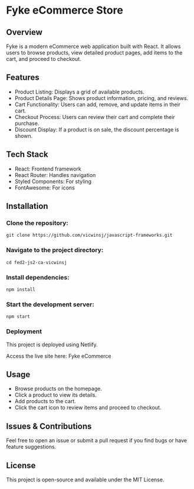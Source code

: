 # Fyke eCommerce Store

## Overview

Fyke is a modern eCommerce web application built with React. It allows users to browse products, view detailed product pages, add items to the cart, and proceed to checkout.

## Features

- Product Listing: Displays a grid of available products.
- Product Details Page: Shows product information, pricing, and reviews.
- Cart Functionality: Users can add, remove, and update items in their cart.
- Checkout Process: Users can review their cart and complete their purchase.
- Discount Display: If a product is on sale, the discount percentage is shown.

## Tech Stack

- React: Frontend framework
- React Router: Handles navigation
- Styled Components: For styling
- FontAwesome: For icons

## Installation

### Clone the repository:

`git clone https://github.com/vicwinsj/javascript-frameworks.git`

### Navigate to the project directory:

`cd fed2-js2-ca-vicwinsj`

### Install dependencies:

`npm install`

### Start the development server:

`npm start`

### Deployment

This project is deployed using Netlify.

Access the live site here: Fyke eCommerce

## Usage

- Browse products on the homepage.
- Click a product to view its details.
- Add products to the cart.
- Click the cart icon to review items and proceed to checkout.

## Issues & Contributions

Feel free to open an issue or submit a pull request if you find bugs or have feature suggestions.

## License

This project is open-source and available under the MIT License.
